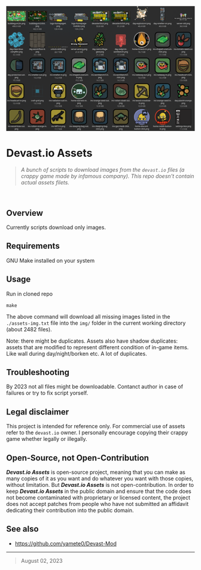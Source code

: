 <img src="screenshot.png" >

# Devast.io Assets
>_A bunch of scripts to download images from the `devast.io` files (a crappy game made by infamous company)._
>_This repo doesn't contain actual assets filets._

</br>

## Overview
Currently scripts download only images. 

## Requirements
GNU Make installed on your system

## Usage 

Run in cloned repo
```
make
```
The above command will download all missing images listed in the `./assets-img.txt` file into the `img/` folder in the current working directory (about 2482 files).

Note: there might be duplicates. Assets also have shadow duplicates: assets that are modified to represent different condition of in-game items. Like wall during day/night/borken etc.
A lot of duplicates.

## Troubleshooting
By 2023 not all files might be downloadable. Contanct author in case of failures or try to fix script yorself.

## Legal disclaimer

This project is intended for reference only. For commercial use of assets refer to the `devast.io` owner. I personally encourage copying their crappy game whether legally or illegally.

## Open-Source, not Open-Contribution
***Devast.io Assets*** is open-source project, meaning that you can make as many copies of it as you want and do whatever you want with those copies, without limitation. But ***Devast.io Assets*** is not open-contribution. In order to keep ***Devast.io Assets*** in the public domain and ensure that the code does not become contaminated with proprietary or licensed content, the project does not accept patches from people who have not submitted an affidavit dedicating their contribution into the public domain.


## See also
* https://github.com/yamete0/Devast-Mod

----
> August 02, 2023
